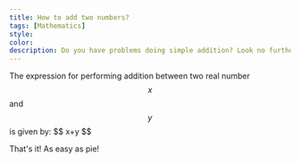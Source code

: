 ```yaml
---
title: How to add two numbers?
tags: [Mathematics]
style: 
color: 
description: Do you have problems doing simple addition? Look no further than here!
---
```


The expression for performing addition between two real number $$ x $$ and $$ y $$ is given by: \$$ x+y $$

That's it! As easy as pie!